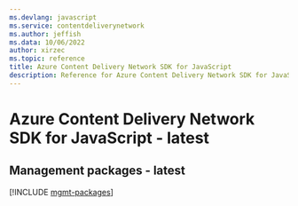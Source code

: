 ```yaml
---
ms.devlang: javascript
ms.service: contentdeliverynetwork
ms.author: jeffish
ms.data: 10/06/2022
author: xirzec
ms.topic: reference
title: Azure Content Delivery Network SDK for JavaScript
description: Reference for Azure Content Delivery Network SDK for JavaScript
---
```

# Azure Content Delivery Network SDK for JavaScript - latest

## Management packages - latest
[!INCLUDE [mgmt-packages](content-delivery-network-mgmt-index.md)]